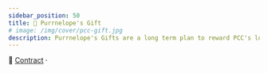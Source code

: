 ```yaml
---
sidebar_position: 50
title: 🎁 Purrnelope's Gift
# image: /img/cover/pcc-gift.jpg
description: Purrnelope's Gifts are a long term plan to reward PCC's loyal fans.
---
```


🎁
[Contract](https://etherscan.io/address/0x0d4790d7dce2c3474f4f6b6d7bf37bdeab651bba) ·
